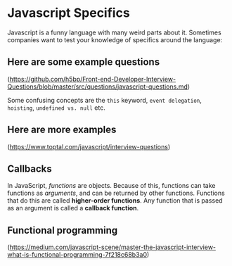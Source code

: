 # Javascript Specifics
Javascript is a funny language with many weird parts about it. Sometimes companies want to test your knowledge of specifics around the language:
## Here are some example questions 
(https://github.com/h5bp/Front-end-Developer-Interview-Questions/blob/master/src/questions/javascript-questions.md)

Some confusing concepts are the `this` keyword, `event delegation`, `hoisting`, `undefined vs. null` etc.

## Here are more examples 
(https://www.toptal.com/javascript/interview-questions)

## Callbacks
In JavaScript, _functions_ are objects. Because of this, functions can take functions as _arguments_, and can be returned by other functions. Functions that do this are called **higher-order functions**. Any function that is passed as an argument is called a **callback function**.


## Functional programming 

(https://medium.com/javascript-scene/master-the-javascript-interview-what-is-functional-programming-7f218c68b3a0)
